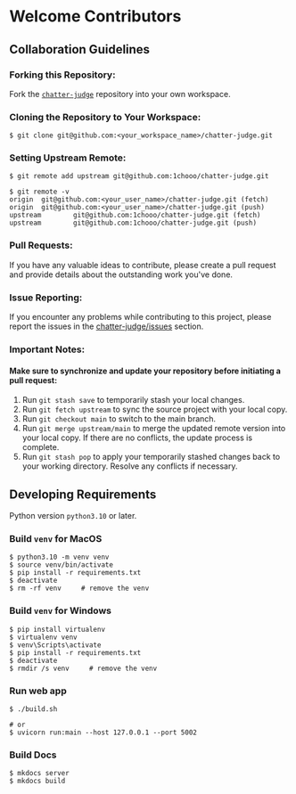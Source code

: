 # Welcome Contributors

## Collaboration Guidelines
### Forking this Repository:

Fork the [`chatter-judge`](https://github.com/1chooo/chatter-judge) repository into your own workspace.

### Cloning the Repository to Your Workspace:

```shell
$ git clone git@github.com:<your_workspace_name>/chatter-judge.git
```

### Setting Upstream Remote:
```shell
$ git remote add upstream git@github.com:1chooo/chatter-judge.git

$ git remote -v
origin  git@github.com:<your_user_name>/chatter-judge.git (fetch)
origin  git@github.com:<your_user_name>/chatter-judge.git (push)
upstream        git@github.com:1chooo/chatter-judge.git (fetch)
upstream        git@github.com:1chooo/chatter-judge.git (push)
```
### Pull Requests:
If you have any valuable ideas to contribute, please create a pull request and provide details about the outstanding work you've done.

### Issue Reporting:
If you encounter any problems while contributing to this project, please report the issues in the [chatter-judge/issues](https://github.com/1chooo/chatter-judge/issues) section.

### Important Notes:

#### Make sure to synchronize and update your repository before initiating a pull request:

1. Run `git stash save` to temporarily stash your local changes.
2. Run `git fetch upstream` to sync the source project with your local copy.
3. Run `git checkout main` to switch to the main branch.
4. Run `git merge upstream/main` to merge the updated remote version into your local copy. If there are no conflicts, the update process is complete.
5. Run `git stash pop` to apply your temporarily stashed changes back to your working directory. Resolve any conflicts if necessary.

## Developing Requirements

Python version `python3.10` or later.

### Build `venv` for **MacOS**
```shell
$ python3.10 -m venv venv
$ source venv/bin/activate
$ pip install -r requirements.txt
$ deactivate
$ rm -rf venv     # remove the venv
```

### Build `venv` for **Windows**
```shell
$ pip install virtualenv
$ virtualenv venv
$ venv\Scripts\activate
$ pip install -r requirements.txt
$ deactivate
$ rmdir /s venv     # remove the venv
```

### Run web app
```shell
$ ./build.sh

# or
$ uvicorn run:main --host 127.0.0.1 --port 5002
```

### Build Docs
```shell
$ mkdocs server
$ mkdocs build
```
